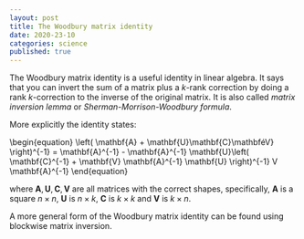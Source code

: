 ```yaml
---
layout: post
title: The Woodbury matrix identity
date: 2020-23-10
categories: science
published: true
---
```



The Woodbury matrix identity is a useful identity in linear algebra.
It says that you can invert the sum of a matrix plus a $k$-rank correction by doing a rank $k$-correction to the inverse of the original matrix.
It is also called *matrix inversion lemma* or *Sherman-Morrison-Woodbury formula*.

More explicitly the identity states:

\begin{equation}
\left( \mathbf{A} + \mathbf{U}\mathbf{C}\mathbféV} \right)^{-1} = \mathbf{A}^{-1} - \mathbf{A}^{-1} \mathbf{U}\left( \mathbf{C}^{-1} + \mathbf{V} \mathbf{A}^{-1} \mathbf{U} \right)^{-1} V \mathbf{A}^{-1}
\end{equation}

where $\mathbf{A},\mathbf{U},\mathbf{C},\mathbf{V}$ are all matrices with the correct shapes, specifically, $\mathbf{A}$ is a square $n\times n$, $\mathbf{U}$ is $n \times k$, $\mathbf{C}$ is $k\times k$ and $\mathbf{V}$ is $k \times n$.

A more general form of the Woodbury matrix identity can be found using blockwise matrix inversion.

